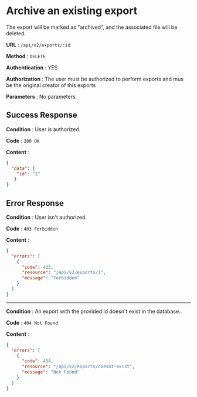 <!-- Copyright (c) 2014 - 2023 UNICEF. All rights reserved. -->

# Archive an existing export

The export will be marked as "archived", and the associated file will be deleted.

**URL** : `/api/v2/exports/:id`

**Method** : `DELETE`

**Authentication** : YES

**Authorization** : The user must be authorized to perform exports 
and mus be the original creator of this exports

**Parameters** : No parameters 

## Success Response

**Condition** : User is authorized.  

**Code** : `200 OK`

**Content** :

```json
{
  "data": {
    "id": "1"
   }
}
```

## Error Response

**Condition** : User isn't authorized.

**Code** : `403 Forbidden`

**Content** :

```json
{
  "errors": [
    {
      "code": 403,
      "resource": "/api/v2/exports/1",
      "message": "Forbidden"
    }
  ]
}
```

---

**Condition** : An export with the provided id doesn't exist in the database.. 

**Code** : `404 Not Found`

**Content** :

```json
{
  "errors": [
    {
      "code": 404,
      "resource": "/api/v2/exports/doesnt-exist",
      "message": "Not Found"
    }
  ]
}
```